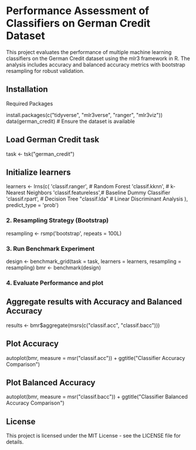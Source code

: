 # Performance Assessment of Classifiers on German Credit Dataset
This project evaluates the performance of multiple machine learning classifiers on the German Credit dataset using the mlr3 framework in R. The analysis includes accuracy and balanced accuracy metrics with bootstrap resampling for robust validation.

## Installation
Required Packages

install.packages(c("tidyverse", "mlr3verse", "ranger", "mlr3viz"))
data(german_credit)  # Ensure the dataset is available

## Load German Credit task
task <- tsk("german_credit")

## Initialize learners
learners <- lrns(c(
  'classif.ranger',     # Random Forest
  'classif.kknn',       # k-Nearest Neighbors
  'classif.featureless',# Baseline Dummy Classifier
  'classif.rpart',      # Decision Tree
  "classif.lda"         # Linear Discriminant Analysis
), predict_type = 'prob')

### 2. Resampling Strategy (Bootstrap)

resampling <- rsmp('bootstrap', repeats = 100L)

### 3. Run Benchmark Experiment

design <- benchmark_grid(task = task, learners = learners, resampling = resampling)
bmr <- benchmark(design)

### 4. Evaluate Performance and plot

## Aggregate results with Accuracy and Balanced Accuracy
results <- bmr$aggregate(msrs(c("classif.acc", "classif.bacc")))

## Plot Accuracy
autoplot(bmr, measure = msr("classif.acc")) + 
  ggtitle("Classifier Accuracy Comparison")

## Plot Balanced Accuracy
autoplot(bmr, measure = msr("classif.bacc")) + 
  ggtitle("Classifier Balanced Accuracy Comparison")

## License
This project is licensed under the MIT License - see the LICENSE file for details. 
